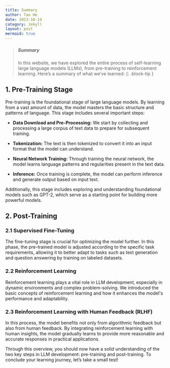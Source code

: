 ```yaml
---
title: Summary
author: Tao He
date: 2023-10-14
category: Jekyll
layout: post
mermaid: true
---
```




> ##### Summary
>
> In this website, we have explored the entire process of self-learning large language models (LLMs), from pre-training to reinforcement learning. Here’s a summary of what we’ve learned:
{: .block-tip }

## 1. Pre-Training Stage

Pre-training is the foundational stage of large language models. By learning from a vast amount of data, the model masters the basic structure and patterns of language. This stage includes several important steps:

- **Data Download and Pre-Processing:** We start by collecting and processing a large corpus of text data to prepare for subsequent training.
  
- **Tokenization:** The text is then tokenized to convert it into an input format that the model can understand.
  
- **Neural Network Training:** Through training the neural network, the model learns language patterns and regularities present in the text data.
  
- **Inference:** Once training is complete, the model can perform inference and generate output based on input text.

Additionally, this stage includes exploring and understanding foundational models such as GPT-2, which serve as a starting point for building more powerful models.

## 2. Post-Training

### 2.1 Supervised Fine-Tuning

The fine-tuning stage is crucial for optimizing the model further. In this phase, the pre-trained model is adjusted according to the specific task requirements, allowing it to better adapt to tasks such as text generation and question answering by training on labeled datasets.

### 2.2 Reinforcement Learning

Reinforcement learning plays a vital role in LLM development, especially in dynamic environments and complex problem-solving. We introduced the basic concepts of reinforcement learning and how it enhances the model's performance and adaptability.

### 2.3 Reinforcement Learning with Human Feedback (RLHF)

In this process, the model benefits not only from algorithmic feedback but also from human feedback. By integrating reinforcement learning with human insights, the model gradually learns to provide more reasonable and accurate responses in practical applications.

Through this overview, you should now have a solid understanding of the two key steps in LLM development: pre-training and post-training. To conclude your learning journey, let’s take a small test!

